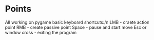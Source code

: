 # Points
All working on pygame
basic keyboard shortcuts:/n
LMB - craete action point
RMB - create passive point
Space - pause and start move
Esc or window cross - exiting the program
